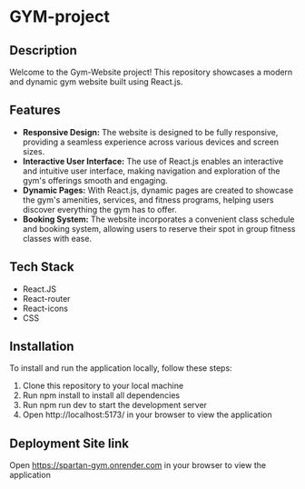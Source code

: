 # GYM-project
## Description
Welcome to the Gym-Website project! This repository showcases a modern and dynamic gym website built using React.js.

## Features
- **Responsive Design:** The website is designed to be fully responsive, providing a seamless experience across various devices and screen sizes.
- **Interactive User Interface:** The use of React.js enables an interactive and intuitive user interface, making navigation and exploration of the gym's offerings smooth and engaging.
- **Dynamic Pages:** With React.js, dynamic pages are created to showcase the gym's amenities, services, and fitness programs, helping users discover everything the gym has to offer.
- **Booking System:** The website incorporates a convenient class schedule and booking system, allowing users to reserve their spot in group fitness classes with ease.

## Tech Stack
- React.JS
- React-router
- React-icons
- CSS

## Installation
To install and run the application locally, follow these steps:
1. Clone this repository to your local machine
2. Run npm install to install all dependencies
3. Run npm run dev to start the development server
4. Open http://localhost:5173/ in your browser to view the application

## Deployment Site link
Open https://spartan-gym.onrender.com in your browser to view the application
